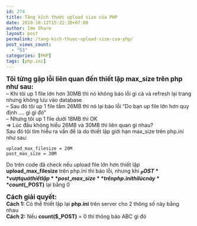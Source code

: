 ```yaml
---
id: 274
title: Tăng kích thước upload size của PHP
date: 2019-10-12T15:22:30+07:00
author: Ime Share
layout: post
permalink: /tang-kich-thuoc-upload-size-cua-php/
post_views_count:
  - "53"
categories: [PHP]
tags: [php.ini]
---
```

**<span style="font-size: 13pt;">Tôi từng gặp lỗi liên quan đến thiết lập max_size trên php như sau:</span>**  
&#8211; Khi tôi up 1 file lớn hơn 30MB thì nó không báo lỗi gì cả và refresh lại trang nhưng không lưu vào database  
&#8211; Sau đó tôi up 1 file tầm 26MB thì nó lại báo lỗi &#8220;Do bạn up file lớn hơn quy định &#8230;. gì gì đó&#8221;  
&#8211; Nhưng tôi up 1 file dưới 18MB thì OK  
=> Lúc đầu không hiểu 26MB và 30MB thì liên quan gì nhau?  
Sau đó tôi tìm hiểu ra vấn đề là do thiết lập giới hạn max_size trên php.ini như sau:

```
upload_max_filesize = 20M
post_max_size = 30M

```

Do trên code đã check nếu upload file lớn hơn thiết lập **upload\_max\_filesize** trên php.ini thì báo lỗi, nhưng khi **$_POST** vượt quá thiết lập **post\_max\_size** trên php.ini thì lúc này **count($_POST)** lại bằng 0

**<span style="font-size: 13pt;">Cách giải quyết:</span>**  
**Cách 1:** Có thể thiết lập lại **php.ini** trên server cho 2 thông số này bằng nhau  
**Cách 2:** Nếu **count($_POST)** = 0 thì thông báo ABC gì đó